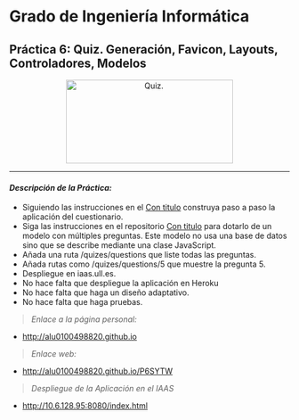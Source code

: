 # Grado de Ingeniería Informática

## Práctica 6: Quiz. Generación, Favicon, Layouts, Controladores, Modelos

<p align="Center">
    <img src="http://aqrateinfotech.com/Quizz/image/quiz.png" title="Quiz." width="300" height="150">
</p>

---
#### *Descripción de la Práctica:*

 + Siguiendo las instrucciones en el [Con titulo](https://github.com/crguezl/miriada-upm-dsnh5jsnode#módulo-vi-el-proyecto-quiz-y-mvc "Módulo VI: El proyecto Quiz y MVC") construya paso a paso la aplicación del cuestionario.
 + Siga las instrucciones en el repositorio [Con titulo](https://github.com/SYTW/basic-quiz "SYTW/basic-quiz") para dotarlo de un modelo con múltiples preguntas. Este modelo no usa una base de datos sino que se describe mediante una clase JavaScript.
 + Añada una ruta /quizes/questions que liste todas las preguntas.
 + Añada rutas como /quizes/questions/5 que muestre la pregunta 5.
 + Despliegue en iaas.ull.es.
 + No hace falta que despliegue la aplicación en Heroku
 + No hace falta que haga un diseño adaptativo.
 + No hace falta que haga pruebas.



> *Enlace a la página personal:*

  * http://alu0100498820.github.io


> *Enlace web:*

  * http://alu0100498820.github.io/P6SYTW


> *Despliegue de la Aplicación en el IAAS*

  * http://10.6.128.95:8080/index.html
